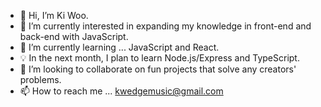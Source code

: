 

- 👋 Hi, I’m Ki Woo.
- 👀 I’m currently interested in expanding my knowledge in front-end and back-end with JavaScript.
- 🌱 I’m currently learning ... JavaScript and React.
- 💡 In the next month, I plan to learn Node.js/Express and TypeScript.
- 💞️ I’m looking to collaborate on fun projects that solve any creators' problems.
- 📫 How to reach me ...  kwedgemusic@gmail.com





<!---
kiwookim/kiwookim is a ✨ special ✨ repository because its `README.md` (this file) appears on your GitHub profile.
You can click the Preview link to take a look at your changes.
--->
